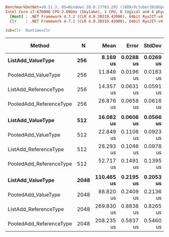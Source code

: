 ``` ini

BenchmarkDotNet=v0.11.3, OS=Windows 10.0.17763.292 (1809/October2018Update/Redstone5)
Intel Core i7-6700HQ CPU 2.60GHz (Skylake), 1 CPU, 8 logical and 4 physical cores
  [Host] : .NET Framework 4.7.2 (CLR 4.0.30319.42000), 64bit RyuJIT-v4.7.3324.0
  Clr    : .NET Framework 4.7.2 (CLR 4.0.30319.42000), 64bit RyuJIT-v4.7.3324.0

Job=Clr  Runtime=Clr  

```
|                  Method |    N |       Mean |     Error |    StdDev | Ratio | RatioSD | Gen 0/1k Op | Gen 1/1k Op | Gen 2/1k Op | Allocated Memory/Op |
|------------------------ |----- |-----------:|----------:|----------:|------:|--------:|------------:|------------:|------------:|--------------------:|
|       **ListAdd_ValueType** |  **256** |   **8.169 us** | **0.0288 us** | **0.0269 us** |  **1.00** |    **0.00** |     **10.5133** |           **-** |           **-** |             **33122 B** |
|     PooledAdd_ValueType |  256 |  11.849 us | 0.0196 us | 0.0183 us |  1.45 |    0.01 |           - |           - |           - |                40 B |
|   ListAdd_ReferenceType |  256 |  14.357 us | 0.0631 us | 0.0591 us |  1.76 |    0.01 |     20.8282 |           - |           - |             65851 B |
| PooledAdd_ReferenceType |  256 |  26.876 us | 0.0658 us | 0.0616 us |  3.29 |    0.01 |           - |           - |           - |                40 B |
|                         |      |            |           |           |       |         |             |             |             |                     |
|       **ListAdd_ValueType** |  **512** |  **16.082 us** | **0.0606 us** | **0.0566 us** |  **1.00** |    **0.00** |     **20.8130** |           **-** |           **-** |             **65851 B** |
|     PooledAdd_ValueType |  512 |  22.849 us | 0.1106 us | 0.0923 us |  1.42 |    0.01 |           - |           - |           - |                40 B |
|   ListAdd_ReferenceType |  512 |  28.293 us | 0.1046 us | 0.0978 us |  1.76 |    0.01 |     41.6565 |           - |           - |            131435 B |
| PooledAdd_ReferenceType |  512 |  52.717 us | 0.1491 us | 0.1395 us |  3.28 |    0.02 |           - |           - |           - |                40 B |
|                         |      |            |           |           |       |         |             |             |             |                     |
|       **ListAdd_ValueType** | **2048** | **110.465 us** | **0.2195 us** | **0.2053 us** |  **1.00** |    **0.00** |     **41.6260** |     **41.6260** |     **41.6260** |            **262531 B** |
|     PooledAdd_ValueType | 2048 |  88.820 us | 0.2409 us | 0.2136 us |  0.80 |    0.00 |           - |           - |           - |                41 B |
|   ListAdd_ReferenceType | 2048 | 269.830 us | 0.8836 us | 0.8265 us |  2.44 |    0.01 |    124.5117 |    124.5117 |    124.5117 |            525552 B |
| PooledAdd_ReferenceType | 2048 | 208.235 us | 0.5837 us | 0.5460 us |  1.89 |    0.01 |           - |           - |           - |                42 B |
